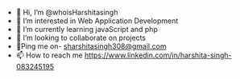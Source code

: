 - 👋 Hi, I’m @whoisHarshitasingh
- 👀 I’m interested in Web Application Development 
- 🌱 I’m currently learning javaScript and php
- 💞️ I’m looking to collaborate on projects 
- 🤗Ping me on- sharshitasingh308@gmail.com
- 📫 How to reach me 
https://www.linkedin.com/in/harshita-singh-083245195
<!---
whoisHarshitasingh/whoisHarshitasingh is a ✨ special ✨ repository because its `README.md` (this file) appears on your GitHub profile.
You can click the Preview link to take a look at your changes.
--->
